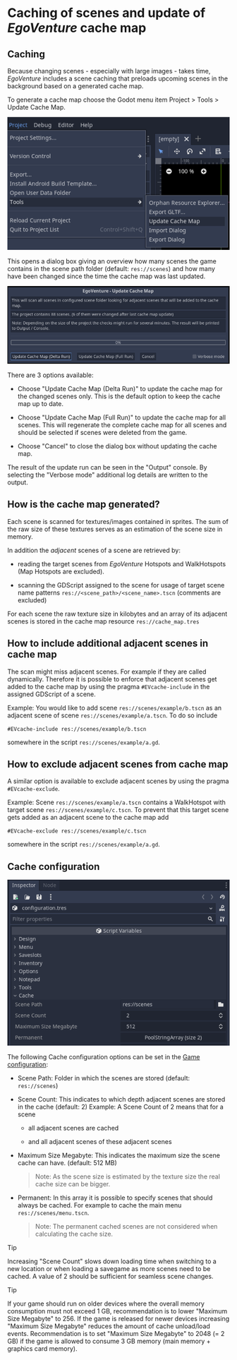 # Caching of scenes and update of *EgoVenture* cache map

## Caching

Because changing scenes - especially with large images - takes time, *EgoVenture* includes a scene caching that preloads upcoming scenes in the background based on a generated cache map.

To generate a cache map choose the Godot menu item Project > Tools > Update Cache Map.

![Choose Update Cache Map](images/gettingstarted/cache_map_update.png)

This opens a dialog box giving an overview how many scenes the game contains in the scene path folder (default: `res://scenes`) and how many have been changed since the time the cache map was last updated.

![Cache Map Update dialog](images/gettingstarted/cache_map_dialog.png)

There are 3 options available:

* Choose "Update Cache Map (Delta Run)" to update the cache map for the changed scenes only. This is the default option to keep the cache map up to date.

* Choose "Update Cache Map (Full Run)" to update the cache map for all scenes. This will regenerate the complete cache map for all scenes and should be selected if scenes were deleted from the game.

* Choose "Cancel" to close the dialog box without updating the cache map.

The result of the update run can be seen in the "Output" console. By selecting the "Verbose mode" additional log details are written to the output.

## How is the cache map generated?

Each scene is scanned for textures/images contained in sprites. The sum of the raw size of these textures serves as an estimation of the scene size in memory.

In addition the *adjacent* scenes of a scene are retrieved by:

* reading the target scenes from *EgoVenture* Hotspots and WalkHotspots (Map Hotspots are excluded).

* scanning the GDScript assigned to the scene for usage of target scene name patterns `res://<scene_path>/<scene_name>.tscn` (comments are excluded)

For each scene the raw texture size in kilobytes and an array of its adjacent scenes is stored in the cache map resource `res://cache_map.tres`

## How to include additional adjacent scenes in cache map

The scan might miss adjacent scenes. For example if they are called dynamically. Therefore it is possible to enforce that adjacent scenes get added to the cache map by using the pragma `#EVcache-include` in the assigned GDScript of a scene.

Example: You would like to add scene `res://scenes/example/b.tscn` as an adjacent scene of scene `res://scenes/example/a.tscn`.
To do so include
```gdscript
#EVcache-include res://scenes/example/b.tscn
```
somewhere in the script `res://scenes/example/a.gd`.

## How to exclude adjacent scenes from cache map

A similar option is available to exclude adjacent scenes by using the pragma `#EVcache-exclude`.

Example: Scene `res://scenes/example/a.tscn` contains a WalkHotspot with target scene `res://scenes/example/c.tscn`.
To prevent that this target scene gets added as an adjacent scene to the cache map add
```gdscript
#EVcache-exclude res://scenes/example/c.tscn
```
somewhere in the script `res://scenes/example/a.gd`.

## Cache configuration 

![Cache configuration options](images/gettingstarted/cache_configuration.png)

The following Cache configuration options can be set in the [Game configuration](configuration.md):

* Scene Path: Folder in which the scenes are stored (default: `res://scenes`)

* Scene Count: This indicates to which depth adjacent scenes are stored in the cache (default: 2)
Example: A Scene Count of 2 means that for a scene 

  * all adjacent scenes are cached

  * and all adjacent scenes of these adjacent scenes

* Maximum Size Megabyte: This indicates the maximum size the scene cache can have. (default: 512 MB)
  > Note: As the scene size is estimated by the texture size the real cache size can be bigger.

* Permanent: In this array it is possible to specify scenes that should always be cached.
For example to cache the main menu `res://scenes/menu.tscn`.
  > Note: The permanent cached scenes are not considered when calculating the cache size.

> [!TIP]
> Increasing "Scene Count" slows down loading time when switching to a new location or when loading a savegame as more scenes need to be cached. A value of 2 should be sufficient for seamless scene changes.

> [!TIP]
> If your game should run on older devices where the overall memory consumption must not exceed 1 GB, recommendation
> is to lower "Maximum Size Megabyte" to 256.
> If the game is released for newer devices increasing "Maximum Size Megabyte" reduces the amount of cache unload/load
> events. Recommendation is to set "Maximum Size Megabyte" to 2048 (= 2 GB) if the game is allowed to consume 3 GB
> memory (main memory + graphics card memory). 


